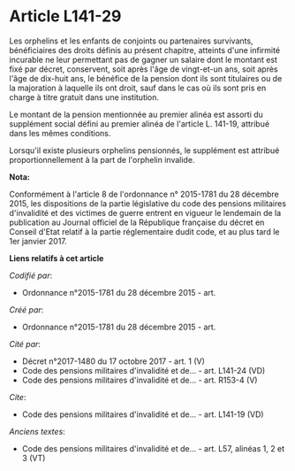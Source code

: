 # Article L141-29

Les orphelins et les enfants de conjoints ou partenaires survivants, bénéficiaires des droits définis au présent chapitre,
atteints d'une infirmité incurable ne leur permettant pas de gagner un salaire dont le montant est fixé par décret,
conservent, soit après l'âge de vingt-et-un ans, soit après l'âge de dix-huit ans, le bénéfice de la pension dont ils sont
titulaires ou de la majoration à laquelle ils ont droit, sauf dans le cas où ils sont pris en charge à titre gratuit dans une
institution.

Le montant de la pension mentionnée au premier alinéa est assorti du supplément social défini au premier alinéa de l'article
L. 141-19, attribué dans les mêmes conditions.

Lorsqu'il existe plusieurs orphelins pensionnés, le supplément est attribué proportionnellement à la part de l'orphelin
invalide.

**Nota:**

Conformément à l'article 8 de l'ordonnance n° 2015-1781 du 28 décembre 2015, les dispositions de la partie législative du
code des pensions militaires d'invalidité et des victimes de guerre entrent en vigueur le lendemain de la publication au
Journal officiel de la République française du décret en Conseil d'Etat relatif à la partie réglementaire dudit code, et au
plus tard le 1er janvier 2017.

**Liens relatifs à cet article**

_Codifié par_:

  - Ordonnance n°2015-1781 du 28 décembre 2015 - art.

_Créé par_:

  - Ordonnance n°2015-1781 du 28 décembre 2015 - art.

_Cité par_:

  - Décret n°2017-1480 du 17 octobre 2017 - art. 1 (V)
  - Code des pensions militaires d'invalidité et de... - art. L141-24 (VD)
  - Code des pensions militaires d'invalidité et de... - art. R153-4 (V)

_Cite_:

  - Code des pensions militaires d'invalidité et de... - art. L141-19 (VD)

_Anciens textes_:

  - Code des pensions militaires d'invalidité et de... - art. L57, alinéas 1, 2 et 3 (VT)
